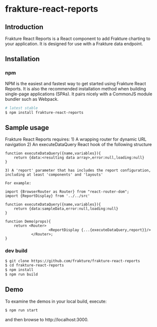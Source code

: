# frakture-react-reports

## Introduction

Frakture React Reports is a React component to add Frakture charting to your application.  It is designed for use with a Frakture data endpoint.

## Installation

### npm

NPM is the easiest and fastest way to get started using Frakture React Reports. It is also the recommended installation method when building single-page applications (SPAs). It pairs nicely with a CommonJS module bundler such as Webpack.


```sh
# latest stable
$ npm install frakture-react-reports
```

## Sample usage
Frakture React Reports requires:
 	1) A wrapping router for dynamic URL navigation
	2) An executeDataQuery React hook of the following structure

```
function executeDataQuery({name,variables}){
	return {data:<resulting data array>,error:null,loading:null}
}
```

	3) A 'report' parameter that has includes the report configuration, including at least 'components' and 'layouts'

	For example:


```
import {BrowserRouter as Router} from "react-router-dom";
import {ReportDisplay} from '../../src'

function executeDataQuery({name,variables}){
	return {data:sampleData,error:null,loading:null}
}

function Demo(props){
    return <Router>
					<ReportDisplay {...{executeDataQuery,report}}/>
			</Router>;
}
```


### dev build

```sh
$ git clone https://github.com/frakture/frakture-react-reports
$ cd frakture-react-reports
$ npm install
$ npm run build
```

## Demo

To examine the demos in your local build, execute:

```sh
$ npm run start
```

and then browse to http://localhost:3000.

[npm-badge]: https://img.shields.io/npm/v/npm-package.png?style=flat-square
[npm]: https://www.npmjs.org/package/npm-package

